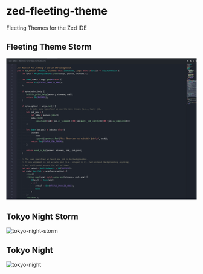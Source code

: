 # zed-fleeting-theme
Fleeting Themes for the Zed IDE

## Fleeting Theme Storm
![fleeting-theme-storm](./screenshots/fleeting-theme-storm.png)

## Tokyo Night Storm
![tokyo-night-storm](./screenshots/Night_Storm.png)

## Tokyo Night
![tokyo-night](./screenshots/Night.png)
